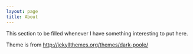 ```yaml
---
layout: page
title: About
---
```


This section to be filled whenever I have something interesting to put here.

Theme is from http://jekyllthemes.org/themes/dark-poole/
